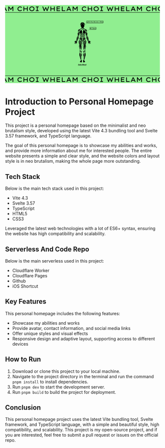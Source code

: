 <div style="text-align: center">
<img src="/public/capture.png"/>
</div>

# Introduction to Personal Homepage Project

This project is a personal homepage based on the minimalist and neo brutalism style, developed using the latest Vite 4.3 bundling tool and Svelte 3.57 framework, and TypeScript language.

The goal of this personal homepage is to showcase my abilities and works, and provide more information about me for interested people. The entire website presents a simple and clear style, and the website colors and layout style is in neo brutalism, making the whole page more outstanding.

## Tech Stack

Below is the main tech stack used in this project:

- Vite 4.3
- Svelte 3.57
- TypeScript
- HTML5
- CSS3

Leveraged the latest web technologies with a lot of ES6+ syntax, ensuring the website has high compatibility and scalability.

## Serverless And Code Repo

Below is the main serverless used in this project:

- Cloudflare Worker
- Cloudflare Pages
- Github
- iOS Shortcut


## Key Features

This personal homepage includes the following features:

- Showcase my abilities and works
- Provide avatar, contact information, and social media links
- Offer unique styles and visual effects
- Responsive design and adaptive layout, supporting access to different devices

## How to Run

1. Download or clone this project to your local machine.
2. Navigate to the project directory in the terminal and run the command `pnpm install` to install dependencies.
3. Run `pnpm dev` to start the development server.
4. Run `pnpm build` to build the project for deployment.

## Conclusion

This personal homepage project uses the latest Vite bundling tool, Svelte framework, and TypeScript language, with a simple and beautiful style, high compatibility, and scalability. This project is my open-source project, and if you are interested, feel free to submit a pull request or issues on the official repo.